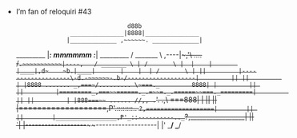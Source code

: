 - I’m fan of reloquiri #43

                                     d88b
                     _______________|8888|_______________
                    |_____________ ,~~~~~~. _____________|
  _________         |_____________: mmmmmm :_____________|         _________
 / _______ \   ,----|~~~~~~~~~~~,'\ _...._ /`.~~~~~~~~~~~|----,   / _______ \
| /       \ |  |    |       |____|,d~    ~b.|____|       |    |  | /       \ |
||         |-------------------\-d.-~~~~~~-.b-/-------------------|         ||
||         | |8888 ....... _,===~/......... \~===._         8888| |         ||
||         |=========_,===~~======._.=~~=._.======~~===._=========|         ||
||         | |888===~~ ...... //,, .`~~~~'. .,\\        ~~===888| |         ||
||        |===================,P'.::::::::.. `?,===================|        ||
||        |_________________,P'_::----------.._`?,_________________|        ||
`|        |-------------------~~~~~~~~~~~~~~~~~~-------------------|        |'
 \_______/                                                         \_______/
